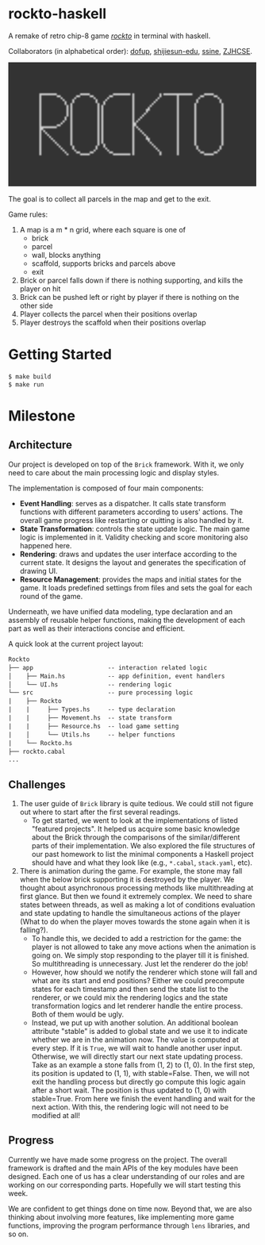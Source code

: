 
# rockto-haskell

A remake of retro chip-8 game *[rockto](https://johnearnest.github.io/chip8Archive/play.html?p=rockto)* in terminal with haskell.

Collaborators (in alphabetical order): [dofup](https://github.com/dofup), [shijiesun-edu](https://github.com/shijiesun-edu), [ssine](https://github.com/ssine), [ZJHCSE](https://github.com/ZJHCSE).

<img alt="rockto" src="assets/rockto.gif" width="500"/>


The goal is to collect all parcels in the map and get to the exit.

Game rules:

1. A map is a m * n grid, where each square is one of
   - brick
   - parcel
   - wall, blocks anything
   - scaffold, supports bricks and parcels above
   - exit
2. Brick or parcel falls down if there is nothing supporting, and kills the player on hit
3. Brick can be pushed left or right by player if there is nothing on the other side
4. Player collects the parcel when their positions overlap
5. Player destroys the scaffold when their positions overlap


# Getting Started

```
$ make build
$ make run
```

# Milestone

## Architecture

Our project is developed on top of the `Brick` framework. With it, we only need to care about the main processing logic and display styles.

The implementation is composed of four main components:
- **Event Handling**: serves as a dispatcher. It calls state transform functions with different parameters according to users' actions. The overall game progress like restarting or quitting is also handled by it.
- **State Transformation**: controls the state update logic. The main game logic is implemented in it. Validity checking and score monitoring also happened here.
- **Rendering**: draws and updates the user interface according to the current state. It designs the layout and generates the specification of drawing UI.
- **Resource Management**: provides the maps and initial states for the game. It loads predefined settings from files and sets the goal for each round of the game.

Underneath, we have unified data modeling, type declaration and an assembly of reusable helper functions, making the development of each part as well as their interactions concise and efficient.


A quick look at the current project layout:
```txt
Rockto
├── app                     -- interaction related logic
│    ├── Main.hs            -- app definition, event handlers
│    └── UI.hs              -- rendering logic
└── src                     -- pure processing logic
|    ├── Rockto
|    |     ├── Types.hs     -- type declaration
|    |     ├── Movement.hs  -- state transform
|    |     ├── Resource.hs  -- load game setting
|    │     └── Utils.hs     -- helper functions
|    └── Rockto.hs
├── rockto.cabal
...
```

## Challenges

1. The user guide of `Brick` library is quite tedious. We could still not figure out where to start after the first several readings.
	- To get started, we went to look at the implementations of listed "featured projects". It helped us acquire some basic knowledge about the Brick through the comparisons of the similar/different parts of their implementation. We also explored the file structures of our past homework to list the minimal components a Haskell project should have and what they look like (e.g., `*.cabal`, `stack.yaml`, etc).
2. There is animation during the game. For example, the stone may fall when the below brick supporting it is destroyed by the player. We thought about asynchronous processing methods like multithreading at first glance. But then we found it extremely complex. We need to share states between threads, as well as making a lot of conditions evaluation and state updating to handle the simultaneous actions of the player (What to do when the player moves towards the stone again when it is falling?).
	- To handle this, we decided to add a restriction for the game: the player is not allowed to take any move actions when the animation is going on. We simply stop responding to the player till it is finished. So multithreading is unnecessary. Just let the renderer do the job!
	- However, how should we notify the renderer which stone will fall and what are its start and end positions? Either we could precompute states for each timestamp and then send the state list to the renderer, or we could mix the rendering logics and the state transformation logics and let renderer handle the entire process. Both of them would be ugly.
	- Instead, we put up with another solution. An additional boolean attribute "stable" is added to global state and we use it to indicate whether we are in the animation now. The value is computed at every step. If it is `True`, we will wait to handle another user input. Otherwise, we will directly start our next state updating process. Take as an example a stone falls from (1, 2) to (1, 0). In the first step, its position is updated to (1, 1), with stable=False. Then, we will not exit the handling process but directly go compute this logic again after a short wait. The position is thus updated to (1, 0) with stable=True. From here we finish the event handling and wait for the next action. With this, the rendering logic will not need to be modified at all!

## Progress

Currently we have made some progress on the project. The overall framework is drafted and the main APIs of the key modules have been designed. Each one of us has a clear understanding of our roles and are working on our corresponding parts. Hopefully we will start testing this week.

We are confident to get things done on time now. Beyond that, we are also thinking about involving more features, like implementing more game functions, improving the program performance through `lens` libraries, and so on.

